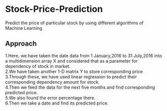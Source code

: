 # Stock-Price-Prediction
Predict the price of particular stock by using different algorithms of Machine Learning  

## Approach

1.Here, we have taken the date data from 1 January,2016 to 31 July,2016 into a multidimension array X and considered that as a parameter for dependency of stock in market.  
2.We have taken another 1-D matrix Y to store corresponding price  
3.Through these, we have used linear regression to predict their corresponding dependency amount for stock.  
4.Then we feed the data for the next five months and find corresponding predicted price.  
5.We also found the error percentage there.  
6.Then we take a date and find its predicted price.  
